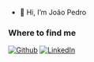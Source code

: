 - 👋 Hi, I’m João Pedro


<h3>Where to find me</h3>
<p><a href="https://github.com/jotape-SL" target="_blank"><img alt="Github" src="https://img.shields.io/badge/GitHub-%2312100E.svg?&style=for-the-badge&logo=Github&logoColor=white" /></a> <a href="https://www.linkedin.com/in/jo%C3%A3o-pedro-de-sousa-cruz-997377235/" target="_blank"><img alt="LinkedIn" src="https://img.shields.io/badge/linkedin-%230077B5.svg?&style=for-the-badge&logo=linkedin&logoColor=white" /></a>
</p>
